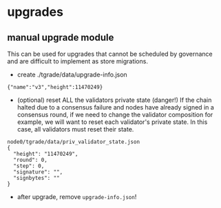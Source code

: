 # upgrades

## manual upgrade module

This can be used for upgrades that cannot be scheduled by governance and are difficult to implement as store migrations.

* create ./tgrade/data/upgrade-info.json
```
{"name":"v3","height":11470249}
```

* (optional) reset ALL the validators private state (danger!)
If the chain halted due to a consensus failure and nodes have already signed in a consensus round, if we need to change the validator composition for example, we will want to reset each validator's private state. In this case, all validators must reset their state.
```
node0/tgrade/data/priv_validator_state.json
{
  "height": "11470249",
  "round": 0,
  "step": 0,
  "signature": "",
  "signbytes": ""
}
```

* after upgrade, remove `upgrade-info.json`!
